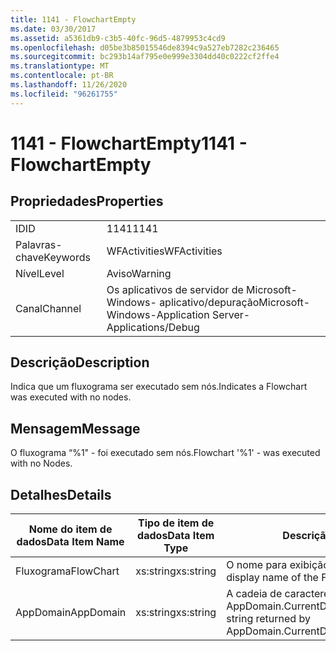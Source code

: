```yaml
---
title: 1141 - FlowchartEmpty
ms.date: 03/30/2017
ms.assetid: a5361db9-c3b5-40fc-96d5-4879953c4cd9
ms.openlocfilehash: d05be3b85015546de8394c9a527eb7282c236465
ms.sourcegitcommit: bc293b14af795e0e999e3304dd40c0222cf2ffe4
ms.translationtype: MT
ms.contentlocale: pt-BR
ms.lasthandoff: 11/26/2020
ms.locfileid: "96261755"
---
```

# <a name="1141---flowchartempty"></a><span data-ttu-id="fa17c-102">1141 - FlowchartEmpty</span><span class="sxs-lookup"><span data-stu-id="fa17c-102">1141 - FlowchartEmpty</span></span>

## <a name="properties"></a><span data-ttu-id="fa17c-103">Propriedades</span><span class="sxs-lookup"><span data-stu-id="fa17c-103">Properties</span></span>  
  
|||  
|-|-|  
|<span data-ttu-id="fa17c-104">ID</span><span class="sxs-lookup"><span data-stu-id="fa17c-104">ID</span></span>|<span data-ttu-id="fa17c-105">1141</span><span class="sxs-lookup"><span data-stu-id="fa17c-105">1141</span></span>|  
|<span data-ttu-id="fa17c-106">Palavras-chave</span><span class="sxs-lookup"><span data-stu-id="fa17c-106">Keywords</span></span>|<span data-ttu-id="fa17c-107">WFActivities</span><span class="sxs-lookup"><span data-stu-id="fa17c-107">WFActivities</span></span>|  
|<span data-ttu-id="fa17c-108">Nível</span><span class="sxs-lookup"><span data-stu-id="fa17c-108">Level</span></span>|<span data-ttu-id="fa17c-109">Aviso</span><span class="sxs-lookup"><span data-stu-id="fa17c-109">Warning</span></span>|  
|<span data-ttu-id="fa17c-110">Canal</span><span class="sxs-lookup"><span data-stu-id="fa17c-110">Channel</span></span>|<span data-ttu-id="fa17c-111">Os aplicativos de servidor de Microsoft-Windows- aplicativo/depuração</span><span class="sxs-lookup"><span data-stu-id="fa17c-111">Microsoft-Windows-Application Server-Applications/Debug</span></span>|  
  
## <a name="description"></a><span data-ttu-id="fa17c-112">Descrição</span><span class="sxs-lookup"><span data-stu-id="fa17c-112">Description</span></span>  

 <span data-ttu-id="fa17c-113">Indica que um fluxograma ser executado sem nós.</span><span class="sxs-lookup"><span data-stu-id="fa17c-113">Indicates a Flowchart was executed with no nodes.</span></span>  
  
## <a name="message"></a><span data-ttu-id="fa17c-114">Mensagem</span><span class="sxs-lookup"><span data-stu-id="fa17c-114">Message</span></span>  

 <span data-ttu-id="fa17c-115">O fluxograma “%1" - foi executado sem nós.</span><span class="sxs-lookup"><span data-stu-id="fa17c-115">Flowchart '%1' - was executed with no Nodes.</span></span>  
  
## <a name="details"></a><span data-ttu-id="fa17c-116">Detalhes</span><span class="sxs-lookup"><span data-stu-id="fa17c-116">Details</span></span>  
  
|<span data-ttu-id="fa17c-117">Nome do item de dados</span><span class="sxs-lookup"><span data-stu-id="fa17c-117">Data Item Name</span></span>|<span data-ttu-id="fa17c-118">Tipo de item de dados</span><span class="sxs-lookup"><span data-stu-id="fa17c-118">Data Item Type</span></span>|<span data-ttu-id="fa17c-119">Descrição</span><span class="sxs-lookup"><span data-stu-id="fa17c-119">Description</span></span>|  
|--------------------|--------------------|-----------------|  
|<span data-ttu-id="fa17c-120">Fluxograma</span><span class="sxs-lookup"><span data-stu-id="fa17c-120">FlowChart</span></span>|<span data-ttu-id="fa17c-121">xs:string</span><span class="sxs-lookup"><span data-stu-id="fa17c-121">xs:string</span></span>|<span data-ttu-id="fa17c-122">O nome para exibição do fluxograma.</span><span class="sxs-lookup"><span data-stu-id="fa17c-122">The display name of the FlowChart.</span></span>|  
|<span data-ttu-id="fa17c-123">AppDomain</span><span class="sxs-lookup"><span data-stu-id="fa17c-123">AppDomain</span></span>|<span data-ttu-id="fa17c-124">xs:string</span><span class="sxs-lookup"><span data-stu-id="fa17c-124">xs:string</span></span>|<span data-ttu-id="fa17c-125">A cadeia de caracteres retornada por AppDomain.CurrentDomain.FriendlyName.</span><span class="sxs-lookup"><span data-stu-id="fa17c-125">The string returned by AppDomain.CurrentDomain.FriendlyName.</span></span>|
